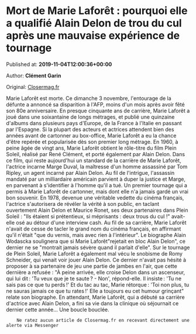 
# Mort de Marie Laforêt : pourquoi elle a qualifié Alain Delon de trou du cul après une mauvaise expérience de tournage

Published at: **2019-11-04T12:00:36+00:00**

Author: **Clément Garin**

Original: [Closermag.fr](https://www.closermag.fr/people/mort-de-marie-laforet-pourquoi-elle-a-qualifie-alain-delon-de-trou-du-cul-apres-1044274)

Marie Laforêt est morte. Ce dimanche 3 novembre, l'entourage de la défunte a annoncé sa disparition à l'AFP, moins d'un mois après avoir fêté son 80e anniversaire. En presque cinquante ans de carrière, Marie Laforêt a joué dans une soixantaine de longs métrages, et publié une quinzaine d'albums dans plusieurs pays d'Europe, de la France à l'Italie en passant par l'Espagne. Si la plupart des acteurs et actrices attendent bien des années avant de cartonner au box-office, Marie Laforêt a eu la chance d'être repérée et popularisée dès son premier long métrage. En 1960, à peine âgée de vingt ans, Marie Laforêt obtient le rôle-titre du film Plein Soleil, réalisé par René Clément, et porté également par Alain Delon.
Dans ce film, qui reste aujourd'hui un standard de la carrière de Marie Laforêt, l'actrice incarne Marge Duval, la maîtresse d'un homme assassiné par Tom Ripley, un agent incarné par Alain Delon. Au fil de l'intrigue, l'assassin mandaté par un milliardaire américain parvient à duper la justice et Marge, en parvenant à s'identifier à l'homme qu'il a tué. Un premier tournage qui a permis à Marie Laforêt de cartonner, mais dont elle n'a jamais gardé un vrai bon souvenir.
En 1978, devenue une véritable vedette du cinéma français, l'actrice s'autorisera de révéler la vérité à son public, en taclant ouvertement Alain Delon et Maurice Ronet, ses deux partenaires dans Plein Soleil : "Ils étaient si prétentieux, si méprisants : deux trous du cul !" avait-elle osé au détour d'une interview cash. Au fil de sa carrière, Marie Laforêt n'avait de cesse de tacler le grand nom du cinéma français, en affirmant qu'il n'était "que du vernis, mais avec rien à l'intérieur". Le biographe Alain Wodascka soulignera que si Marie Laforêt"rejetait en bloc Alain Delon", ce dernier ne se "montrait jamais sévère quand il parlait d'elle".
Sur le tournage de Plein Soleil, Marie Laforêt a également mal vécu le snobisme de Romy Schneider, qui venait voir jouer Alain Delon. Ce dernier n'avait pas hésité à proposer à sa partenaire de jeu une partie de jambes en l'air, que cette dernière a refusée : "À peine arrivée, elle croise Delon dans un ascenseur, qui lui dit : 'Tu veux que je te saute ? - Non', répond-elle. Il insiste : 'Tu ne sais pas ce que tu perds !' Et du tac au tac, Marie rétorque : 'Toi non plus, tu ne sauras jamais ce que tu rates !' Elle a toujours eu cet humour grinçant" relate son biographe. En attendant, Marie Laforêt, qui a débuté sa carrière d'actrice avec Alain Delon, a fini sa vie dans la clinique où séjournait ce dernier cette année... Une boucle bouclée.

        Ne ratez aucun article de Closermag.fr en recevant directement une alerte via Messenger
      
